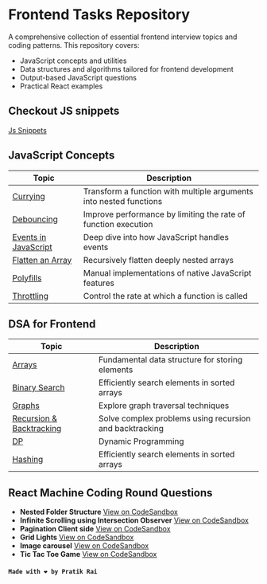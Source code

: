 # Frontend Tasks Repository

A comprehensive collection of essential frontend interview topics and coding patterns. This repository covers:

* JavaScript concepts and utilities
* Data structures and algorithms tailored for frontend development
* Output-based JavaScript questions
* Practical React examples


## Checkout JS snippets
[Js Snippets](./Javascript/JsSnippets.md)


## JavaScript Concepts

| Topic                                                         | Description                                                        |
| ------------------------------------------------------------- | ------------------------------------------------------------------ |
| [Currying](./Javascript/currying/currying.js)                 | Transform a function with multiple arguments into nested functions |
| [Debouncing](./Javascript/debouncing/debouncing.js)           | Improve performance by limiting the rate of function execution     |
| [Events in JavaScript](./Javascript/eventsInJs/eventsInJs.js) | Deep dive into how JavaScript handles events                       |
| [Flatten an Array](./Javascript/flattenArray/flattenArray.js) | Recursively flatten deeply nested arrays                           |
| [Polyfills](./Javascript/polyfills)                           | Manual implementations of native JavaScript features               |
| [Throttling](./Javascript/throttling)                         | Control the rate at which a function is called                     |


## DSA for Frontend

| Topic                                                                 | Description                                             |
| --------------------------------------------------------------------- | ------------------------------------------------------- |
| [Arrays](./DsAlgoForFrontend/Array)                                   | Fundamental data structure for storing elements         |
| [Binary Search](./DsAlgoForFrontend/BinarySearch)                     | Efficiently search elements in sorted arrays            |
| [Graphs](./DsAlgoForFrontend/Graph)                                   | Explore graph traversal techniques                      |
| [Recursion & Backtracking](./DsAlgoForFrontend/recursionBacktracking) | Solve complex problems using recursion and backtracking |
| [DP](./DsAlgoForFrontend/Dp) | Dynamic Programming                    | Solve complex problems using dynamic programming        |
| [Hashing](./DsAlgoForFrontend/Hashing) | Efficiently search elements in sorted arrays            |

## React Machine Coding Round Questions

* **Nested Folder Structure**
  [View on CodeSandbox](https://codesandbox.io/p/sandbox/silly-blackburn-gygvnx)
* **Infinite Scrolling using Intersection Observer**
  [View on CodeSandbox](https://codesandbox.io/p/sandbox/mystifying-bardeen-k7z37z)
* **Pagination Client side**
  [View on CodeSandbox](https://codesandbox.io/p/sandbox/y873rn)
* **Grid Lights**
  [View on CodeSandbox](https://codesandbox.io/p/sandbox/64f5yg)
* **Image carousel**
  [View on CodeSandbox](https://codesandbox.io/p/sandbox/xchc55)
* **Tic Tac Toe Game**
  [View on CodeSandbox](https://codesandbox.io/p/sandbox/sgff8n)




####  `Made with ❤️ by Pratik Rai`
